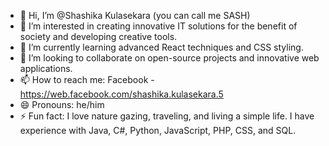 - 👋 Hi, I’m @Shashika Kulasekara (you can call me SASH)
- 👀 I’m interested in creating innovative IT solutions for the benefit of society and developing creative tools.
- 🌱 I’m currently learning advanced React techniques and CSS styling.
- 💞️ I’m looking to collaborate on open-source projects and innovative web applications.
- 📫 How to reach me: Facebook - https://web.facebook.com/shashika.kulasekara.5 
- 😄 Pronouns: he/him
- ⚡ Fun fact: I love nature gazing, traveling, and living a simple life. I have experience with Java, C#, Python, JavaScript, PHP, CSS, and SQL.

<!---
SASHTEK/SASHTEK is a ✨ special ✨ repository because its `README.md` (this file) appears on your GitHub profile.
You can click the Preview link to take a look at your changes.
--->

